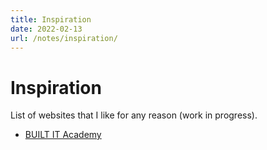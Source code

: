 ```yaml
---
title: Inspiration
date: 2022-02-13
url: /notes/inspiration/
---
```


# Inspiration

List of websites that I like for any reason (work in progress).

- [BUILT IT Academy](https://thehiddenjoboffer.net/)
